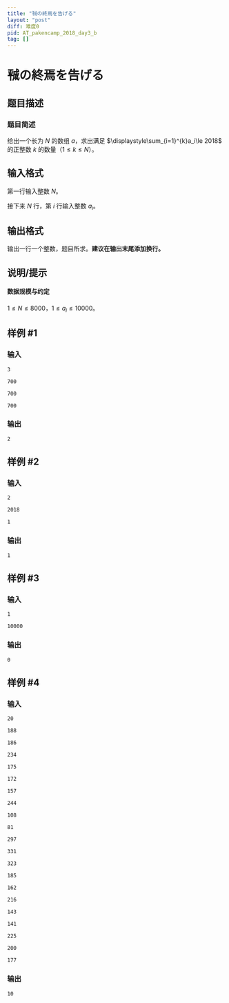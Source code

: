 ```yaml
---
title: "㍻の終焉を告げる"
layout: "post"
diff: 难度0
pid: AT_pakencamp_2018_day3_b
tag: []
---
```


# ㍻の終焉を告げる

## 题目描述

### 题目简述

给出一个长为 $N$ 的数组 $a$，求出满足 $\displaystyle\sum_{i=1}^{k}a_i\le 2018$ 的正整数 $k$ 的数量（$1\le k\le N$）。

## 输入格式

第一行输入整数 $N$。

接下来 $N$ 行，第 $i$ 行输入整数 $a_i$。

## 输出格式

输出一行一个整数，题目所求。**建议在输出末尾添加换行。**

## 说明/提示

#### 数据规模与约定

$1\le N\le 8000$，$1\le a_i\le 10000$。

## 样例 #1

### 输入

```
3
700
700
700
```

### 输出

```
2
```

## 样例 #2

### 输入

```
2
2018
1
```

### 输出

```
1
```

## 样例 #3

### 输入

```
1
10000
```

### 输出

```
0
```

## 样例 #4

### 输入

```
20
188
186
234
175
172
157
244
108
81
297
331
323
185
162
216
143
141
225
200
177
```

### 输出

```
10
```


